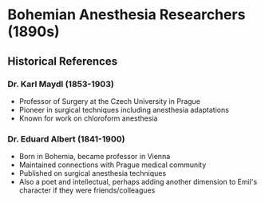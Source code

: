 # Bohemian Anesthesia Researchers (1890s)

## Historical References

### Dr. Karl Maydl (1853-1903)
- Professor of Surgery at the Czech University in Prague
- Pioneer in surgical techniques including anesthesia adaptations
- Known for work on chloroform anesthesia

### Dr. Eduard Albert (1841-1900)
- Born in Bohemia, became professor in Vienna
- Maintained connections with Prague medical community
- Published on surgical anesthesia techniques
- Also a poet and intellectual, perhaps adding another dimension to Emil's character if they were friends/colleagues 